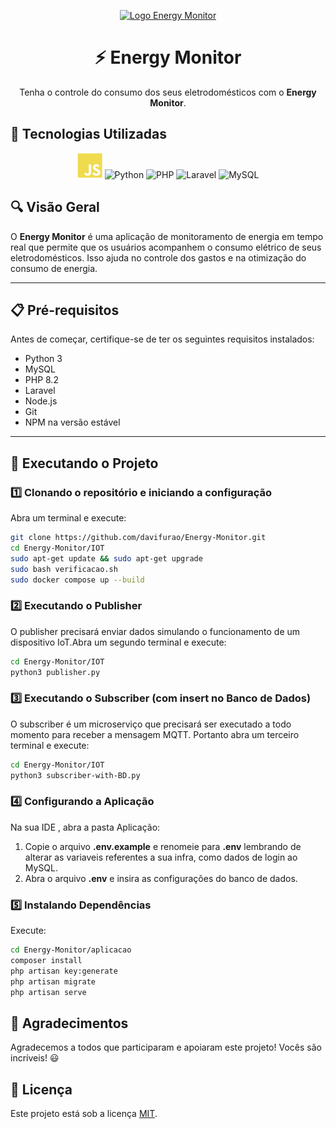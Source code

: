 <p align="center">
  <a href="#">
    <img src="aplicacao/public/img/Logotipo.png" height="20%" width="20%" alt="Logo Energy Monitor" />
  </a>
</p>

<h1 align="center">⚡ Energy Monitor</h1>

<p align="center">
  Tenha o controle do consumo dos seus eletrodomésticos com o <strong>Energy Monitor</strong>.
</p>



## 🚀 Tecnologias Utilizadas  

<p align="center">
  <img alt="JavaScript" height="40" width="40" src="https://raw.githubusercontent.com/devicons/devicon/master/icons/javascript/javascript-plain.svg">
  <img alt="Python" height="40" width="40" src="https://cdn.jsdelivr.net/gh/devicons/devicon/icons/python/python-original.svg">
  <img alt="PHP" height="40" width="40" src="https://cdn.jsdelivr.net/gh/devicons/devicon/icons/php/php-original.svg">
  <img alt="Laravel" height="40" width="55" src="https://download.logo.wine/logo/Laravel/Laravel-Logo.wine.png">
  <img alt="MySQL" height="40" width="40" src="https://cdn.jsdelivr.net/gh/devicons/devicon/icons/mysql/mysql-original-wordmark.svg">
</p>


## 🔍 Visão Geral  

O **Energy Monitor** é uma aplicação de monitoramento de energia em tempo real que permite que os usuários acompanhem o consumo elétrico de seus eletrodomésticos. Isso ajuda no controle dos gastos e na otimização do consumo de energia.

---

## 📋 Pré-requisitos  

Antes de começar, certifique-se de ter os seguintes requisitos instalados:

- Python 3  
- MySQL  
- PHP 8.2  
- Laravel  
- Node.js  
- Git  
- NPM na versão estável  

---

## 🔧 Executando o Projeto  

### 1️⃣ Clonando o repositório e iniciando a configuração  

Abra um terminal e execute:  

```bash
git clone https://github.com/davifurao/Energy-Monitor.git
cd Energy-Monitor/IOT
sudo apt-get update && sudo apt-get upgrade
sudo bash verificacao.sh
sudo docker compose up --build
```
### 2️⃣ Executando o Publisher
O publisher precisará enviar dados simulando o funcionamento de um dispositivo IoT.Abra um segundo terminal e execute:

```bash
cd Energy-Monitor/IOT
python3 publisher.py
```

### 3️⃣ Executando o Subscriber (com insert no Banco de Dados)
O subscriber é um microserviço que precisará ser executado a todo momento para receber a mensagem MQTT. Portanto abra um terceiro terminal e execute:

```bash
cd Energy-Monitor/IOT
python3 subscriber-with-BD.py
```

### 4️⃣ Configurando a Aplicação
Na sua IDE , abra a pasta Aplicação:
1.  Copie o arquivo <strong>.env.example</strong> e renomeie para <strong>.env</strong> lembrando de alterar as variaveis referentes a sua infra, como dados de login ao MySQL.
2.  Abra o arquivo <strong>.env</strong> e insira as configurações do banco de dados.


### 5️⃣ Instalando Dependências
Execute:

```bash
cd Energy-Monitor/aplicacao
composer install
php artisan key:generate
php artisan migrate
php artisan serve
```
## 🎁 Agradecimentos
Agradecemos a todos que participaram e apoiaram este projeto! Vocês são incríveis! 😃

## 📄 Licença
Este projeto está sob a licença <a href='https://github.com/davifurao/Energy-Monitor/blob/main/LICENSE'>MIT</a>.
